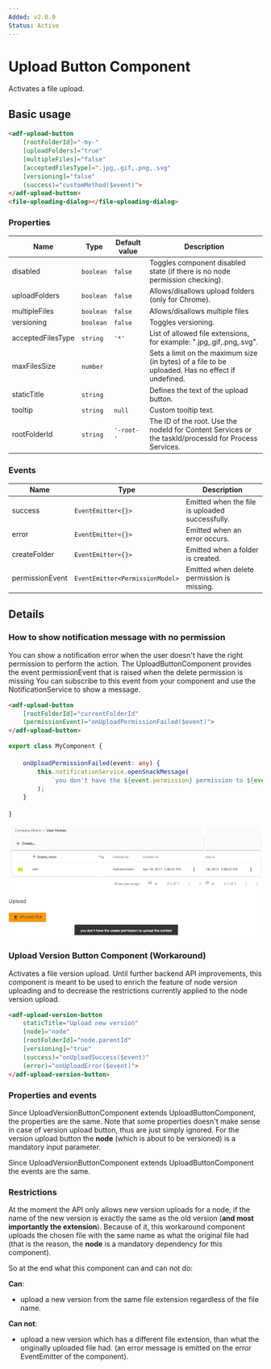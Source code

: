 ```yaml
---
Added: v2.0.0
Status: Active
---
```

# Upload Button Component

Activates a file upload.

## Basic usage

```html
<adf-upload-button 
    [rootFolderId]="-my-"
    [uploadFolders]="true"
    [multipleFiles]="false"
    [acceptedFilesType]=".jpg,.gif,.png,.svg"
    [versioning]="false"
    (success)="customMethod($event)">
</adf-upload-button>
<file-uploading-dialog></file-uploading-dialog>
```

### Properties

| Name | Type | Default value | Description |
| ---- | ---- | ------------- | ----------- |
| disabled | `boolean` | `false` | Toggles component disabled state (if there is no node permission checking).  |
| uploadFolders | `boolean` | `false` | Allows/disallows upload folders (only for Chrome).  |
| multipleFiles | `boolean` | `false` | Allows/disallows multiple files  |
| versioning | `boolean` | `false` | Toggles versioning.  |
| acceptedFilesType | `string` | `'*'` | List of allowed file extensions, for example: ".jpg,.gif,.png,.svg".  |
| maxFilesSize | `number` |  | Sets a limit on the maximum size (in bytes) of a file to be uploaded. Has no effect if undefined. |
| staticTitle | `string` |  | Defines the text of the upload button.  |
| tooltip | `string` | `null` | Custom tooltip text.  |
| rootFolderId | `string` | `'-root-'` | The ID of the root. Use the nodeId for Content Services or the taskId/processId for Process Services. |

### Events

| Name | Type | Description |
| ---- | ---- | ----------- |
| success | `EventEmitter<{}>` | Emitted when the file is uploaded successfully. |
| error | `EventEmitter<{}>` | Emitted when an error occurs. |
| createFolder | `EventEmitter<{}>` | Emitted when a folder is created. |
| permissionEvent | `EventEmitter<PermissionModel>` | Emitted when delete permission is missing. |

## Details

### How to show notification message with no permission

You can show a notification error when the user doesn't have the right permission to perform the action.
The UploadButtonComponent provides the event permissionEvent that is raised when the delete permission is missing
You can subscribe to this event from your component and use the NotificationService to show a message.

```html
<adf-upload-button
    [rootFolderId]="currentFolderId"
    (permissionEvent)="onUploadPermissionFailed($event)">
</adf-upload-button>
```

```ts
export class MyComponent {

    onUploadPermissionFailed(event: any) {
        this.notificationService.openSnackMessage(
            `you don't have the ${event.permission} permission to ${event.action} the ${event.type} `, 4000
        );
    }

}
```

![Upload notification message](../docassets/images/upload-notification-message.png)

### Upload Version Button Component (Workaround)

Activates a file version upload.
Until further backend API improvements, this component is meant to be used to enrich the feature of node version uploading and to decrease the restrictions currently applied to the node version upload.

```html
<adf-upload-version-button
    staticTitle="Upload new version"
    [node]="node"
    [rootFolderId]="node.parentId"
    [versioning]="true"
    (success)="onUploadSuccess($event)"
    (error)="onUploadError($event)">
</adf-upload-version-button>
```

### Properties and events

Since UploadVersionButtonComponent extends UploadButtonComponent, the properties are the same. Note that some properties doesn't make sense in case of version upload button, thus are just simply ignored. For the version upload button the **node** (which is about to be versioned) is a mandatory input parameter.

Since UploadVersionButtonComponent extends UploadButtonComponent the events are the same.

### Restrictions
At the moment the API only allows new version uploads for a node, if the name of the new version is exactly the same as the old version (**and most importantly the extension**). Because of it, this workaround component uploads the chosen file with the same name as what the original file had (that is the reason, the **node** is a mandatory dependency for this component).

So at the end what this component can and can not do:

**Can**:
- upload a new version from the same file extension regardless of the file name.

**Can not**:
- upload a new version which has a different file extension, than what the originally uploaded file had. (an error message is emitted on the error EventEmitter of the component).
